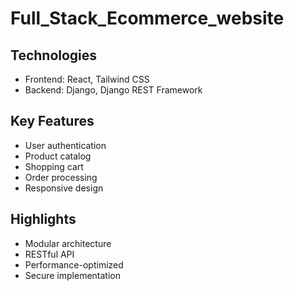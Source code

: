 # Full_Stack_Ecommerce_website

## Technologies
- Frontend: React, Tailwind CSS
- Backend: Django, Django REST Framework

## Key Features
- User authentication
- Product catalog
- Shopping cart
- Order processing
- Responsive design

## Highlights
- Modular architecture
- RESTful API
- Performance-optimized
- Secure implementation
